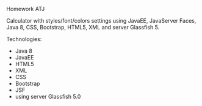 Homework ATJ

Calculator with styles/font/colors settings using JavaEE, JavaServer Faces, Java 8, CSS, Bootstrap, HTML5, XML and server Glassfish 5.

Technologies:

- Java 8
- JavaEE
- HTML5 
- XML
- CSS
- Bootstrap 
- JSF
- using server Glassfish 5.0
